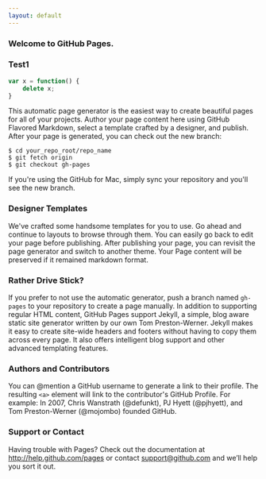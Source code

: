 ```yaml
---
layout: default
---
```

### Welcome to GitHub Pages.

### Test1
```js
var x = function() {
	delete x;
}
```

This automatic page generator is the easiest way to create beautiful pages for all of your projects. 
Author your page content here using GitHub Flavored Markdown, select a template crafted by a designer, and publish. 
After your page is generated, you can check out the new branch:

```
$ cd your_repo_root/repo_name
$ git fetch origin
$ git checkout gh-pages
```

If you're using the GitHub for Mac, simply sync your repository and you'll see the new branch.

### Designer Templates
We've crafted some handsome templates for you to use. Go ahead and continue to layouts to browse through them. You can easily go back
to edit your page before publishing. After publishing your page, you can revisit the page generator and switch
to another theme. Your Page content will be preserved if it remained markdown format.

### Rather Drive Stick?
If you prefer to not use the automatic generator, push a branch named `gh-pages` to your repository to create a page manually. 
In addition to supporting regular HTML content, GitHub Pages support Jekyll, a simple, blog aware static site generator written
by our own Tom Preston-Werner. Jekyll makes it easy to create site-wide headers and footers without having to copy them across every
page. It also offers intelligent blog support and other advanced templating features.

### Authors and Contributors
You can @mention a GitHub username to generate a link to their profile. The resulting `<a>` element will link to the contributor's
GitHub Profile. For example: In 2007, Chris Wanstrath (@defunkt), PJ Hyett (@pjhyett), and Tom Preston-Werner (@mojombo) founded 
GitHub.

### Support or Contact
Having trouble with Pages? Check out the documentation at http://help.github.com/pages or contact support@github.com and we’ll help
you sort it out.
